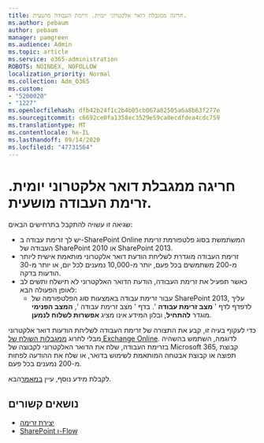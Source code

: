 ```yaml
---
title: חריגה ממגבלת דואר אלקטרוני יומית. זרימת העבודה מושעית.
ms.author: pebaum
author: pebaum
manager: pamgreen
ms.audience: Admin
ms.topic: article
ms.service: o365-administration
ROBOTS: NOINDEX, NOFOLLOW
localization_priority: Normal
ms.collection: Adm_O365
ms.custom:
- "5200020"
- "1227"
ms.openlocfilehash: dfb42b24f1c2b4b05cb067a82505a6a8b63f277e
ms.sourcegitcommit: c6692ce0fa1358ec3529e59ca0ecdfdea4cdc759
ms.translationtype: MT
ms.contentlocale: he-IL
ms.lasthandoff: 09/14/2020
ms.locfileid: "47731564"
---
```

# <a name="daily-email-limit-exceeded-workflow-is-suspended"></a>חריגה ממגבלת דואר אלקטרוני יומית. זרימת העבודה מושעית.

שגיאה זו עשויה להתקבל בתרחישים הבאים:

- יש לך זרימת עבודה ב-SharePoint Online המשתמשת בסוג פלטפורמת זרימת העבודה של SharePoint 2010 או SharePoint 2013.
- זרימת העבודה מוגדרת לשליחת הודעת דואר אלקטרוני מותאמת אישית ליותר מ-200 משתמשים בכל פעם, יותר מ-10,000 נמענים לכל יום, או יותר מ-30 הודעות בדקה.
- כאשר תפעיל את זרימת העבודה, הודעת הדואר האלקטרוני לא תישלח ותשים לב לאופן הפעולה הבא:
    - עבור זרימת עבודה באמצעות סוג הפלטפורמה של SharePoint 2013, עליך לדפדף לדף ' **מצב זרימת עבודה** '. בדף ' מצב זרימת עבודה ', **המצב הפנימי** מוגדר **להתחיל**, ובלון המידע אינו מציג **אפשרות לשלוח לנמען**.

כדי לעקוף בעיה זו, קבע את התצורה של זרימת העבודה לשליחת הודעות דואר אלקטרוני מבלי לחרוג [ממגבלות השולח של Exchange Online](https://docs.microsoft.com/office365/servicedescriptions/exchange-online-service-description/exchange-online-limits#recipientlimits). לדוגמה, השתמש בהשהיה בזרימת העבודה, שלח את הדואר האלקטרוני לקבוצה של Microsoft 365, קבוצת תפוצה או קבוצת אבטחה המותאמת לשימוש בדואר, או שלח את ההודעה לפחות מ-200 נמענים בכל פעם.


לקבלת מידע נוסף, עיין [במאמר](https://support.microsoft.com/help/3150442/daily-email-limit-has-exceeded-and-your-workflow-has-been-suspended-or)הבא.

## <a name="related-topics"></a>נושאים קשורים
- [יצירת זרימה](https://support.office.com/article/Create-a-flow-for-a-list-or-library-in-SharePoint-Online-or-OneDrive-for-Business-a9c3e03b-0654-46af-a254-20252e580d01) 
- [SharePoint ו-Flow](https://flow.microsoft.com/blog/sharepoint-and-flow/) 